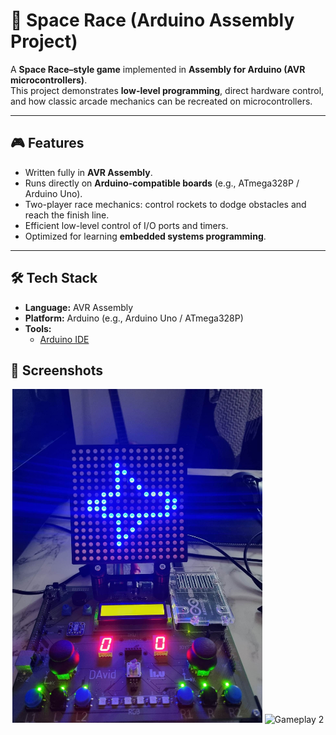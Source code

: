# 🚀 Space Race (Arduino Assembly Project)

A **Space Race–style game** implemented in **Assembly for Arduino (AVR microcontrollers)**.  
This project demonstrates **low-level programming**, direct hardware control, and how classic arcade mechanics can be recreated on microcontrollers.

---

## 🎮 Features

- Written fully in **AVR Assembly**.  
- Runs directly on **Arduino-compatible boards** (e.g., ATmega328P / Arduino Uno).  
- Two-player race mechanics: control rockets to dodge obstacles and reach the finish line.  
- Efficient low-level control of I/O ports and timers.  
- Optimized for learning **embedded systems programming**.  

---

## 🛠️ Tech Stack

- **Language:** AVR Assembly  
- **Platform:** Arduino (e.g., Arduino Uno / ATmega328P)  
- **Tools:**  
  - [Arduino IDE](https://www.arduino.cc/en/software)

## 📸 Screenshots  

<p align="center">
  <img src="./screenshots/pic1.jpeg" alt="Gameplay 1" width="400"/>
  <img src="./screenshots/pic2.jpeg" alt="Gameplay 2" width="400"/>
</p>
